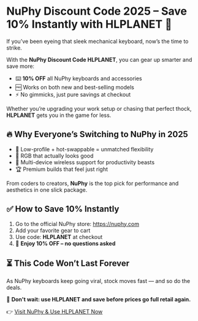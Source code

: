 <h1>NuPhy Discount Code 2025 – Save 10% Instantly with HLPLANET 🎯</h1>
<p>If you’ve been eyeing that sleek mechanical keyboard, now’s the time to strike.</p>
<p>With the <strong>NuPhy Discount Code HLPLANET</strong>, you can gear up smarter and save more:</p>
<ul>
  <li>⌨️ <strong>10% OFF</strong> all NuPhy keyboards and accessories</li>
  <li>🆓 Works on both new and best-selling models</li>
  <li>⚡ No gimmicks, just pure savings at checkout</li>
</ul>
<p>Whether you’re upgrading your work setup or chasing that perfect thock, <strong>HLPLANET</strong> gets you in the game for less.</p>

<h2>🔥 Why Everyone’s Switching to NuPhy in 2025</h2>
<ul>
  <li>🧠 Low-profile + hot-swappable = unmatched flexibility</li>
  <li>🌈 RGB that actually looks good</li>
  <li>🛜 Multi-device wireless support for productivity beasts</li>
  <li>🏆 Premium builds that feel just right</li>
</ul>
<p>From coders to creators, <strong>NuPhy</strong> is the top pick for performance and aesthetics in one slick package.</p>

<h2>✅ How to Save 10% Instantly</h2>
<ol>
  <li>Go to the official NuPhy store: <a href="https://nuphy.com">https://nuphy.com</a></li>
  <li>Add your favorite gear to cart</li>
  <li>Use code: <strong>HLPLANET</strong> at checkout</li>
  <li>💸 <strong>Enjoy 10% OFF – no questions asked</strong></li>
</ol>

<h2>⏳ This Code Won’t Last Forever</h2>
<p>As NuPhy keyboards keep going viral, stock moves fast — and so do the deals.</p>
<p>🎯 <strong>Don't wait: use HLPLANET and save before prices go full retail again.</strong></p>
<p>👉 <a href="https://nuphy.com">Visit NuPhy & Use HLPLANET Now</a></p>
